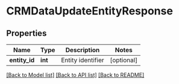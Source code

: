 # CRMDataUpdateEntityResponse

## Properties
Name | Type | Description | Notes
------------ | ------------- | ------------- | -------------
**entity_id** | **int** | Entity identifier | [optional] 

[[Back to Model list]](../README.md#documentation-for-models) [[Back to API list]](../README.md#documentation-for-api-endpoints) [[Back to README]](../README.md)

